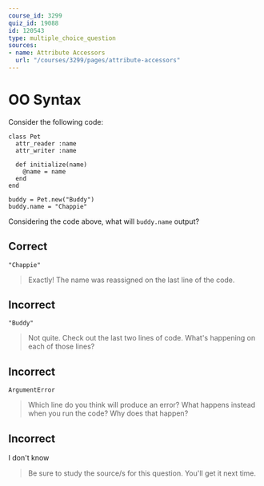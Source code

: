 ```yaml
---
course_id: 3299
quiz_id: 19088
id: 120543
type: multiple_choice_question
sources:
- name: Attribute Accessors
  url: "/courses/3299/pages/attribute-accessors"
---
```


# OO Syntax

Consider the following code:

```source
class Pet
  attr_reader :name
  attr_writer :name
  
  def initialize(name)
    @name = name
  end
end
```

```source
buddy = Pet.new("Buddy")
buddy.name = "Chappie"
```

Considering the code above, what will&nbsp;`buddy.name`&nbsp;output?

## Correct

```
"Chappie"
```

> Exactly! The name was reassigned on the last line of the code.

## Incorrect

```
"Buddy"
```

> Not quite. Check out the last two lines of code. What's happening on each of
> those lines?

## Incorrect

```
ArgumentError
```

> Which line do you think will produce an error? What happens instead when you run
> the code? Why does that happen?

## Incorrect

I don't know

> Be sure to study the source/s for this question. You'll get it next time.
